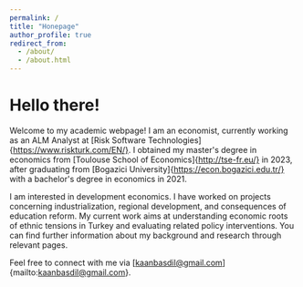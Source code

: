 ```yaml
---
permalink: /
title: "Honepage"
author_profile: true
redirect_from: 
  - /about/
  - /about.html
---
```

Hello there!
==

Welcome to my academic webpage! I am an economist, currently working as an ALM Analyst at [Risk Software Technologies]{https://www.riskturk.com/EN/}. I obtained my master's degree in economics from [Toulouse School of Economics]{http://tse-fr.eu/} in 2023, after graduating from [Bogazici University]{https://econ.bogazici.edu.tr/} with a bachelor's degree in economics in 2021.

I am interested in development economics. I have worked on projects concerning industrialization, regional development, and consequences of education reform. My current work aims at understanding economic roots of ethnic tensions in Turkey and evaluating related policy interventions. You can find further information about my background and research through relevant pages.

Feel free to connect with me via [kaanbasdil@gmail.com]{mailto:kaanbasdil@gmail.com}. 
